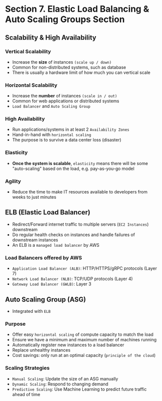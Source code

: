 # Section 7. Elastic Load Balancing & Auto Scaling Groups Section


## Scalability & High Availability

### Vertical Scalability

- Increase the **size** of instances `(scale up / down)`
- Common for non-distributed systems, such as database
- There is usually a hardware limit of how much you can vertical scale

### Horizontal Scalability

- Increase the **number** of instances `(scale in / out)`
- Common for web applications or distributed systems
- `Load Balancer` and `Auto Scaling Group`


### High Availability

- Run applications/systems in at least 2 `Availability Zones`
- Hand-in-hand with `horizontal scaling`
- The purpose is to survive a data center loss (disaster)


### Elasticity

- **Once the system is scalable**, `elasticity` means there will be some "auto-scaling" based on the load, e.g. pay-as-you-go model


### Agility

- Reduce the time to make IT resources available to developers from weeks to just minutes


## ELB (Elastic Load Balancer)

- Redirect/Forward internet traffic to multiple servers (`EC2 Instances`) downstream
- Do regular health checks on instances and handle failures of downstream instances
- An ELB is a `managed load balancer` by AWS

### Load Balancers offered by AWS

- `Application Load Balancer (ALB)`: HTTP/HTTPS/gRPC protocols (Layer 7)
- `Network Load Balancer (NLB)`: TCP/UDP protocols (Layer 4)
- `Gateway Load Balancer (GWLB)`: Layer 3

 
## Auto Scaling Group (ASG)

- Integrated with `ELB`

### Purpose

- Offer easy `horizontal scaling` of compute capacity to match the load
- Ensure we have a minimum and maximum number of machines running
- Automatically register new instances to a load balancer
- Replace unhealthy instances
- Cost savings: only run at an optimal capacity (`principle of the cloud`)

### Scaling Strategies

- `Manual Scaling`: Update the size of an ASG manually
- `Dynamic Scaling`: Respond to changing demand
- `Predictive Scaling`: Use Machine Learning to predict future traffic ahead of time 
